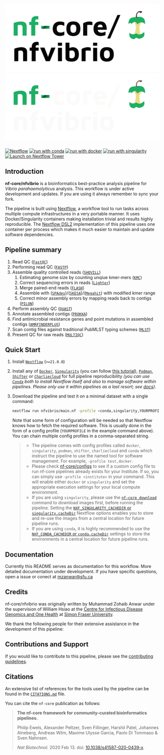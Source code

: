 # ![nf-core/nfvibrio](docs/images/nf-core-nfvibrio_logo_light.png#gh-light-mode-only) ![nf-core/nfvibrio](docs/images/nf-core-nfvibrio_logo_dark.png#gh-dark-mode-only)

<!-- [![AWS CI](https://img.shields.io/badge/CI%20tests-full%20size-FF9900?labelColor=000000&logo=Amazon%20AWS)](https://nf-co.re/nfvibrio/results)[![Cite with Zenodo](http://img.shields.io/badge/DOI-10.5281/zenodo.XXXXXXX-1073c8?labelColor=000000)](https://doi.org/10.5281/zenodo.XXXXXXX) -->

[![Nextflow](https://img.shields.io/badge/nextflow%20DSL2-%E2%89%A522.10.1-23aa62.svg)](https://www.nextflow.io/)
[![run with conda](http://img.shields.io/badge/run%20with-conda-3EB049?labelColor=000000&logo=anaconda)](https://docs.conda.io/en/latest/)
[![run with docker](https://img.shields.io/badge/run%20with-docker-0db7ed?labelColor=000000&logo=docker)](https://www.docker.com/)
[![run with singularity](https://img.shields.io/badge/run%20with-singularity-1d355c.svg?labelColor=000000)](https://sylabs.io/docs/)
[![Launch on Nextflow Tower](https://img.shields.io/badge/Launch%20%F0%9F%9A%80-Nextflow%20Tower-%234256e7)](https://tower.nf/launch?pipeline=https://github.com/nf-core/nfvibrio)

<!-- [![Get help on Slack](http://img.shields.io/badge/slack-nf--core%20%23nfvibrio-4A154B?labelColor=000000&logo=slack)](https://nfcore.slack.com/channels/  
nfvibrio)[![Follow on Twitter](http://img.shields.io/badge/twitter-%40nf__core-1DA1F2?labelColor=000000&logo=twitter)](https://twitter.com/nf_core)[![Watch on YouTube](http://img.shields.io/badge/youtube-nf--core-FF0000?labelColor=000000&logo=youtube)](https://www.youtube.com/c/nf-core) -->

## Introduction

<!-- TODO nf-core: Write a 1-2 sentence summary of what data the pipeline is for and what it does -->

**nf-core/nfvibrio** is a bioinformatics best-practice analysis pipeline for _Vibrio parahaemolyticus_ analysis. This workflow is under active development and updates. If you are using it always remember to sync your fork. 

The pipeline is built using [Nextflow](https://www.nextflow.io), a workflow tool to run tasks across multiple compute infrastructures in a very portable manner. It uses Docker/Singularity containers making installation trivial and results highly reproducible. The [Nextflow DSL2](https://www.nextflow.io/docs/latest/dsl2.html) implementation of this pipeline uses one container per process which makes it much easier to maintain and update software dependencies. <!-- Where possible, these processes have been submitted to and installed from [nf-core/modules](https://github.com/nf-core/modules) in order to make them available to all nf-core pipelines, and to everyone within the Nextflow community! -->

<!-- TODO nf-core: Add full-sized test dataset and amend the paragraph below if applicable 

On release, automated continuous integration tests run the pipeline on a full-sized dataset on the AWS cloud infrastructure. This ensures that the pipeline runs on AWS, has sensible resource allocation defaults set to run on real-world datasets, and permits the persistent storage of results to benchmark between pipeline releases and other analysis sources.The results obtained from the full-sized test can be viewed on the [nf-core website](https://nf-co.re/nfvibrio/results).
-->

## Pipeline summary

<!-- TODO nf-core: Fill in short bullet-pointed list of the default steps in the pipeline -->

1. Read QC ([`FastQC`](https://www.bioinformatics.babraham.ac.uk/projects/fastqc/))
2. Performing read QC ([`FASTP`](https://github.com/OpenGene/fastp))
3. Assemble quality controlled reads ([`SHOVILL`](https://github.com/tseemann/shovill))
   1. Estimating genome size by counting unqiue kmer-mers ([`KMC`](https://github.com/refresh-bio/KMC))
   2. Correct sequencing errors in reads ([`Lighter`](https://github.com/mourisl/Lighter))
   3. Merge paired-end reads ([`FLASH`](https://ccb.jhu.edu/software/FLASH/))
   4. Assemble with ([`SPAdes`](https://github.com/ablab/spades))/([`SKESA`](https://github.com/ncbi/SKESA))/([`Megahit`](https://github.com/voutcn/megahit)) with modified kmer range
   5. Correct minor assembly errors by mapping reads back to contigs ([`PILON`](https://github.com/broadinstitute/pilon))
4. Perform assembly QC ([`QUAST`](https://github.com/ablab/quast))
5. Annotate assembled contigs ([`PROKKA`](https://github.com/tseemann/prokka))
6. Find antimicrobial resistance genes and point mutations in assembled contigs ([`AMRFINDERPLUS`](https://github.com/ncbi/amr))
7. Scan contig files against traditional PubMLST typing schemes ([`MLST`](https://github.com/tseemann/mlst))
8. Present QC for raw reads ([`MULTIQC`](http://multiqc.info/))


## Quick Start

1. Install [`Nextflow`](https://www.nextflow.io/docs/latest/getstarted.html#installation) (`>=21.0.0`)

2. Install any of [`Docker`](https://docs.docker.com/engine/installation/), [`Singularity`](https://www.sylabs.io/guides/3.0/user-guide/) (you can follow [this tutorial](https://singularity-tutorial.github.io/01-installation/)), [`Podman`](https://podman.io/), [`Shifter`](https://nersc.gitlab.io/development/shifter/how-to-use/) or [`Charliecloud`](https://hpc.github.io/charliecloud/) for full pipeline reproducibility _(you can use [`Conda`](https://conda.io/miniconda.html) both to install Nextflow itself and also to manage software within pipelines. Please only use it within pipelines as a last resort; see [docs](https://nf-co.re/usage/configuration#basic-configuration-profiles))_.

3. Download the pipeline and test it on a minimal dataset with a single command:

   ```bash
   nextflow run nfvibrio/main.nf -profile <conda,singularity,YOURPROFILE>  --genome "VP01" --input sample_sheet.csv --outdir <OUTDIR> --assembler <skesa,megahit,spades>
   ```

   Note that some form of configuration will be needed so that Nextflow knows how to fetch the required software. This is usually done in the form of a config profile (`YOURPROFILE` in the example command above). You can chain multiple config profiles in a comma-separated string.

   > - The pipeline comes with config profiles called `docker`, `singularity`, `podman`, `shifter`, `charliecloud` and `conda` which instruct the pipeline to use the named tool for software management. For example, `-profile test,docker`.
   > - Please check [nf-core/configs](https://github.com/nf-core/configs#documentation) to see if a custom config file to run nf-core pipelines already exists for your Institute. If so, you can simply use `-profile <institute>` in your command. This will enable either `docker` or `singularity` and set the appropriate execution settings for your local compute environment.
   > - If you are using `singularity`, please use the [`nf-core download`](https://nf-co.re/tools/#downloading-pipelines-for-offline-use) command to download images first, before running the pipeline. Setting the [`NXF_SINGULARITY_CACHEDIR` or `singularity.cacheDir`](https://www.nextflow.io/docs/latest/singularity.html?#singularity-docker-hub) Nextflow options enables you to store and re-use the images from a central location for future pipeline runs.
   > - If you are using `conda`, it is highly recommended to use the [`NXF_CONDA_CACHEDIR` or `conda.cacheDir`](https://www.nextflow.io/docs/latest/conda.html) settings to store the environments in a central location for future pipeline runs.


## Documentation
Currently this README serves as documentation for this workflow. More detailed documentation under development. If you have specific questions, open a issue or conect at mzanwar@sfu.ca 
<!-- The nf-core/nfvibrio pipeline comes with documentation about the pipeline [usage](https://nf-co.re/nfvibrio/usage), [parameters](https://nf-co.re/nfvibrio/parameters) and [output](https://nf-co.re/nfvibrio/output).-->

## Credits

nf-core/nfvibrio was originally written by Muhammad Zohaib Anwar under the supervision of William Hsiao at the [Centre for Infectious Disease Genomics and One Health](http://www.cidgoh.ca/) at [Simon Fraser University](http://www.sfu.ca/). 


We thank the following people for their extensive assistance in the development of this pipeline:

<!-- TODO nf-core: If applicable, make list of people who have also contributed -->

## Contributions and Support

If you would like to contribute to this pipeline, please see the [contributing guidelines](.github/CONTRIBUTING.md).

<!-- For further information or help, don't hesitate to get in touch on the [Slack `#nfvibrio` channel](https://nfcore.slack.com/channels/nfvibrio) (you can join with [this invite](https://nf-co.re/join/slack)).-->

## Citations

<!-- TODO nf-core: Add citation for pipeline after first release. Uncomment lines below and update Zenodo doi and badge at the top of this file. -->
<!-- If you use  nf-core/nfvibrio for your analysis, please cite it using the following doi: [10.5281/zenodo.XXXXXX](https://doi.org/10.5281/zenodo.XXXXXX) -->

<!-- TODO nf-core: Add bibliography of tools and data used in your pipeline -->

An extensive list of references for the tools used by the pipeline can be found in the [`CITATIONS.md`](CITATIONS.md) file.

You can cite the `nf-core` publication as follows:

> **The nf-core framework for community-curated bioinformatics pipelines.**
>
> Philip Ewels, Alexander Peltzer, Sven Fillinger, Harshil Patel, Johannes Alneberg, Andreas Wilm, Maxime Ulysse Garcia, Paolo Di Tommaso & Sven Nahnsen.
>
> _Nat Biotechnol._ 2020 Feb 13. doi: [10.1038/s41587-020-0439-x](https://dx.doi.org/10.1038/s41587-020-0439-x).
